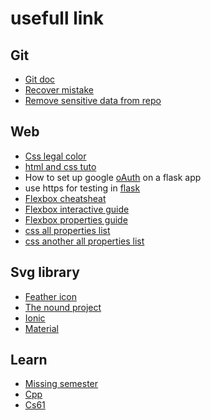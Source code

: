 # usefull link

## Git

- [Git doc](https://git-scm.com/book/en/v2)
- [Recover mistake](https://ohshitgit.com/)
- [Remove sensitive data from repo](https://docs.github.com/en/authentication/keeping-your-account-and-data-secure/removing-sensitive-data-from-a-repository)

## Web

- [Css legal color](https://www.w3schools.com/cssref/css_colors_legal.php)
- [html and css tuto](https://internetingishard.netlify.app/index.html)
- How to set up google [oAuth](https://developers.google.com/identity/protocols/oauth2/web-server#python) on a flask app
- use https for testing in [flask](https://blog.miguelgrinberg.com/post/running-your-flask-application-over-https)
- [Flexbox cheatsheat](https://flexbox.malven.co/)
- [Flexbox interactive guide](https://www.joshwcomeau.com/css/interactive-guide-to-flexbox/)
- [Flexbox properties guide](https://css-tricks.com/snippets/css/a-guide-to-flexbox/#aa-flexbox-properties)
- [css all properties list](https://css-tricks.com/almanac/properties/)
- [css another all properties list](https://www.w3schools.com/cssref/index.php)

## Svg library

- [Feather icon](https://feathericons.com/?query=warn)
- [The nound project](https://thenounproject.com/browse/icons/term/free/)
- [Ionic](https://ionic.io/ionicons)
- [Material](https://fonts.google.com/icons)
 
## Learn

- [Missing semester](https://missing.csail.mit.edu)
- [Cpp](https://www.learncpp.com/)
- [Cs61](https://cs6-seas.harvard.edu/site/2022/#gsc.tab=0)

